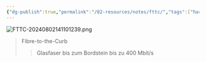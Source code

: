 ```yaml
---
{"dg-publish":true,"permalink":"/02-resources/notes/fttc/","tags":["hardware","netzwerk"],"noteIcon":"","updated":"2024-08-02T14:11:03.132+02:00"}
---
```


![FTTC-20240802141101239.png](/img/user/02%20-%20RESOURCES/Files/IMG/FTTC-20240802141101239.png)
>Fibre-to-the-Curb
>>Glasfaser bis zum Bordstein
>>bis zu 400 Mbit/s